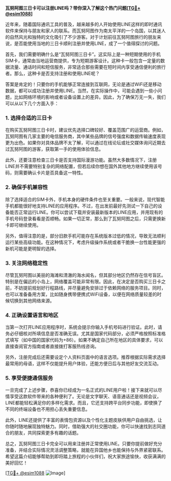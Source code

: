 **瓦努阿图三日卡可以注册LINE吗？带你深入了解这个热门问题[[TG💪+ @esim1088](https://t.me/s/esim1088)]**

近年来，随着国际通讯工具的普及，越来越多的人开始使用LINE这样的即时通讯软件来保持与朋友和家人的联系。而瓦努阿图作为南太平洋的一个岛国，以其迷人的自然风光和独特的文化吸引了不少游客。对于计划前往瓦努阿图旅行的朋友来说，是否能使用当地的三日卡顺利注册并使用LINE，成了一个值得探讨的问题。

首先，我们需要明确什么是“瓦努阿图三日卡”。这实际上是一种短期使用的手机SIM卡，通常由当地运营商提供，专为短期游客设计。这种卡一般包含一定量的数据流量、通话时间和短信服务，非常适合那些需要在短时间内享受通信便利的旅行者。那么，这种卡是否支持注册和使用LINE呢？

答案是肯定的！只要你的手机能够正常连接到互联网，无论是通过WiFi还是移动数据，都可以成功注册并使用LINE。当然，在实际操作中，可能会遇到一些小问题，比如网络环境的影响或者设备设置上的差异。因此，为了确保万无一失，我们可以从以下几个方面入手：

### 1. **选择合适的三日卡**
在购买瓦努阿图三日卡时，建议优先选择口碑较好、覆盖范围广的运营商。例如，瓦努阿图有几家主要的电信服务商，其中某些品牌的信号强度和数据传输速度表现更为出色。如果你对具体品牌不太了解，可以通过在线论坛或社交媒体询问近期去过瓦努阿图的游客，获取第一手的使用体验信息。

此外，还要注意检查三日卡是否支持国际漫游功能。虽然大多数情况下，注册LINE并不需要特别复杂的网络配置，但若后续你想在国外其他地方继续使用该号码，则需要确认卡片是否具备这一特性。

### 2. **确保手机兼容性**
除了选择适合的SIM卡外，手机本身的硬件条件也至关重要。一般来说，现代智能手机都能很好地支持LINE的应用程序。不过，在出发前最好先测试一下自己的设备能否正常运行LINE。你可以尝试下载并安装最新版本的LINE应用，并用现有的手机号码登录看看是否顺畅。如果一切正常，那么到了瓦努阿图之后，只需更换新卡即可继续使用。

另外，值得注意的是，部分旧款手机可能存在系统版本过低的情况，导致无法顺利运行某些高级功能。在这种情况下，考虑升级操作系统或者干脆换一台性能更强的新机可能是更明智的选择。

### 3. **关注网络稳定性**
尽管瓦努阿图以美丽的海滩和清澈的海水闻名，但其部分地区仍然存在信号盲区。特别是在偏远的小岛上，网络覆盖可能非常有限。因此，在决定是否购买三日卡之前，不妨提前规划好行程路线，并尽量避免安排过于依赖网络的服务项目。同时，也可以准备备用方案，比如随身携带便携式WiFi设备，以便在网络质量较差的时候切换到其他网络来源。

### 4. **正确设置语言和地区**
当第一次打开LINE应用程序时，系统会提示你输入手机号码进行验证。此时，请务必仔细核对所填信息是否准确无误。尤其是国家代码部分，必须严格按照标准格式填写（如中国的国家代码为+86）。如果不确定自己所在地区的具体要求，可以直接查阅官方指南或者直接拨打客服热线咨询。

另外，注册完成后还需要设定个人资料页面中的语言选项。推荐根据实际需求选择最常用的母语，这样不仅能提升用户体验，还能方便日后与其他好友交流互动。

### 5. **享受便捷通信服务**
一旦完成了上述步骤，恭喜你已经成为一名正式的LINE用户啦！接下来就可以尽情享受这款软件带来的各种便利了。无论是文字聊天、语音通话还是视频会议，LINE都能轻松满足你的多样化需求。而且，它还支持跨平台同步功能，即使换了不同的终端设备也不用担心丢失重要信息。

此外，LINE还提供了丰富的表情包资源以及个性化主题皮肤供用户自由挑选，让你随时随地展现独特魅力。同时，借助强大的社交圈功能，你可以快速找到志同道合的朋友，共同探索更多有趣的话题。

总之，瓦努阿图三日卡完全可以用来注册并正常使用LINE。只要你提前做好充分准备，并结合实际情况灵活调整策略，就能在异国他乡也能保持与外界紧密联系。希望这篇介绍能够帮助到即将踏上旅程的小伙伴们，祝大家旅途愉快，收获满满的美好回忆！

[[TG💪+ @esim1088](https://t.me/s/esim1088) ![Image](https://i.postimg.cc/4NQfJmqS/Snipaste-2025-05-13-00-14-12.png)]